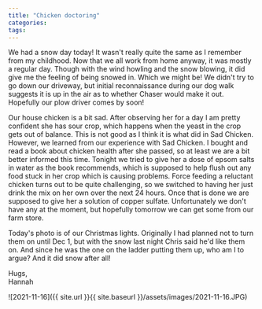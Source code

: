 ```yaml
---
title: "Chicken doctoring"
categories:
tags:
---
```


We had a snow day today! It wasn't really quite the same as I remember from my childhood. Now that we all work from home anyway, it was mostly a regular day. Though with the wind howling and the snow blowing, it did give me the feeling of being snowed in. Which we might be! We didn't try to go down our driveway, but initial reconnaissance during our dog walk suggests it is up in the air as to whether Chaser would make it out. Hopefully our plow driver comes by soon!

Our house chicken is a bit sad. After observing her for a day I am pretty confident she has sour crop, which happens when the yeast in the crop gets out of balance. This is not good as I think it is what did in Sad Chicken. However, we learned from our experience with Sad Chicken. I bought and read a book about chicken health after she passed, so at least we are a bit better informed this time. Tonight we tried to give her a dose of epsom salts in water as the book recommends, which is supposed to help flush out any food stuck in her crop which is causing problems. Force feeding a reluctant chicken turns out to be quite challenging, so we switched to having her just drink the mix on her own over the next 24 hours. Once that is done we are supposed to give her a solution of copper sulfate. Unfortunately we don't have any at the moment, but hopefully tomorrow we can get some from our farm store.

Today's photo is of our Christmas lights. Originally I had planned not to turn them on until Dec 1, but with the snow last night Chris said he'd like them on. And since he was the one on the ladder putting them up, who am I to argue? And it did snow after all!

Hugs,<br />
Hannah

![2021-11-16]({{ site.url }}{{ site.baseurl }}/assets/images/2021-11-16.JPG)
